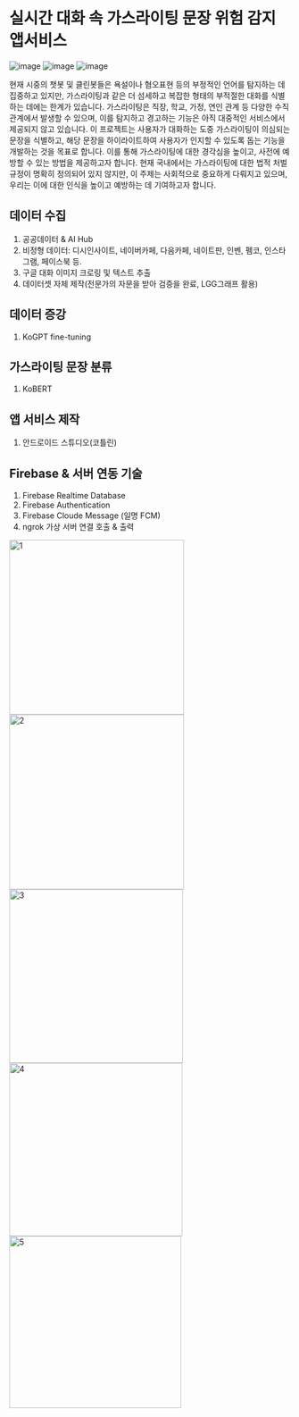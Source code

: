 # 실시간 대화 속 가스라이팅 문장 위험 감지 앱서비스
![image](https://github.com/eoh9/Gaslighting_chat/assets/62730155/84d4e78c-c42a-46d3-b122-dfa93299ad4e)
![image](https://github.com/eoh9/Gaslighting_chat/assets/62730155/5af50c0e-a9e5-426a-a2d8-ca52e9fc6e89)
![image](https://github.com/eoh9/Gaslighting_chat/assets/62730155/6141a18e-f3c3-4303-9011-9a20a48e51e7)

현재 시중의 챗봇 및 클린봇들은 욕설이나 혐오표현 등의 부정적인 언어를 탐지하는 데 집중하고 있지만, 가스라이팅과 같은 더 섬세하고 복잡한 형태의 부적절한 대화를 식별하는 데에는 한계가 있습니다. 가스라이팅은 직장, 학교, 가정, 연인 관계 등 다양한 수직 관계에서 발생할 수 있으며, 이를 탐지하고 경고하는 기능은 아직 대중적인 서비스에서 제공되지 않고 있습니다. 이 프로젝트는 사용자가 대화하는 도중 가스라이팅이 의심되는 문장을 식별하고, 해당 문장을 하이라이트하여 사용자가 인지할 수 있도록 돕는 기능을 개발하는 것을 목표로 합니다. 이를 통해 가스라이팅에 대한 경각심을 높이고, 사전에 예방할 수 있는 방법을 제공하고자 합니다. 현재 국내에서는 가스라이팅에 대한 법적 처벌 규정이 명확히 정의되어 있지 않지만, 이 주제는 사회적으로 중요하게 다뤄지고 있으며, 우리는 이에 대한 인식을 높이고 예방하는 데 기여하고자 합니다.

## 데이터 수집
1. 공공데이터 & AI Hub
2. 비정형 데이터: 디시인사이트, 네이버카페, 다음카페, 네이트판, 인벤, 펨코, 인스타그램, 페이스북 등.
3. 구글 대화 이미지 크로링 및 텍스트 추출
4. 데이터셋 자체 제작(전문가의 자문을 받아 검증을 완료, LGG그래프 활용)

## 데이터 증강
1. KoGPT fine-tuning

## 가스라이팅 문장 분류
1. KoBERT

## 앱 서비스 제작
1. 안드로이드 스튜디오(코틀린)

## Firebase & 서버 연동 기술
1. Firebase Realtime Database
2. Firebase Authentication
3. Firebase Cloude Message (일명 FCM)
4. ngrok 가상 서버 연결 호출 & 출력


<img width="313" alt="1" src="https://github.com/eoh9/Gaslighting_chat/assets/62730155/8a549239-ff42-481c-9240-c066ad7ae642">
<img width="313" alt="2" src="https://github.com/eoh9/Gaslighting_chat/assets/62730155/e47600f4-486e-43ab-bbd5-ad1f9c890482">
<img width="311" alt="3" src="https://github.com/eoh9/Gaslighting_chat/assets/62730155/d05a8cf3-9846-42f5-ad58-229e463c442b">
<img width="310" alt="4" src="https://github.com/eoh9/Gaslighting_chat/assets/62730155/0738566d-dc56-4c4e-8351-41882199d7bc">
<img width="308" alt="5" src="https://github.com/eoh9/Gaslighting_chat/assets/62730155/2efaf659-54a4-4d47-844e-659bbb320922">


